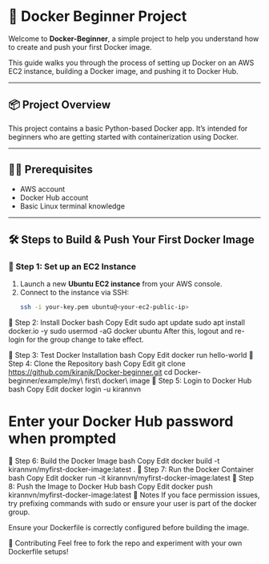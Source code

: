 # 🚀 Docker Beginner Project

Welcome to **Docker-Beginner**, a simple project to help you understand how to create and push your first Docker image.

This guide walks you through the process of setting up Docker on an AWS EC2 instance, building a Docker image, and pushing it to Docker Hub.

---

## 📦 Project Overview

This project contains a basic Python-based Docker app. It’s intended for beginners who are getting started with containerization using Docker.

---

## 🧑‍💻 Prerequisites

- AWS account
- Docker Hub account
- Basic Linux terminal knowledge

---

## 🛠️ Steps to Build & Push Your First Docker Image

### 🔹 Step 1: Set up an EC2 Instance

1. Launch a new **Ubuntu EC2 instance** from your AWS console.
2. Connect to the instance via SSH:
   ```bash
   ssh -i your-key.pem ubuntu@<your-ec2-public-ip>
🔹 Step 2: Install Docker
bash
Copy
Edit
sudo apt update
sudo apt install docker.io -y
sudo usermod -aG docker ubuntu
After this, logout and re-login for the group change to take effect.

🔹 Step 3: Test Docker Installation
bash
Copy
Edit
docker run hello-world
🔹 Step 4: Clone the Repository
bash
Copy
Edit
git clone https://github.com/kiranjk/Docker-beginner.git
cd Docker-beginner/example/my\ first\ docker\ image
🔹 Step 5: Login to Docker Hub
bash
Copy
Edit
docker login -u kirannvn
# Enter your Docker Hub password when prompted
🔹 Step 6: Build the Docker Image
bash
Copy
Edit
docker build -t kirannvn/myfirst-docker-image:latest .
🔹 Step 7: Run the Docker Container
bash
Copy
Edit
docker run -it kirannvn/myfirst-docker-image:latest
🔹 Step 8: Push the Image to Docker Hub
bash
Copy
Edit
docker push kirannvn/myfirst-docker-image:latest
📌 Notes
If you face permission issues, try prefixing commands with sudo or ensure your user is part of the docker group.

Ensure your Dockerfile is correctly configured before building the image.

🤝 Contributing
Feel free to fork the repo and experiment with your own Dockerfile setups!
